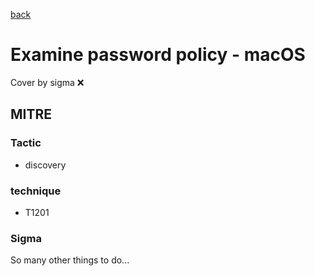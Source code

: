 [back](../index.md)
# Examine password policy - macOS
Cover by sigma :x: 

## MITRE
### Tactic
  - discovery

### technique
  - T1201

### Sigma

 So many other things to do...